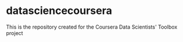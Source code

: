 # datasciencecoursera
This is the repository created for the Coursera Data Scientists' Toolbox project
